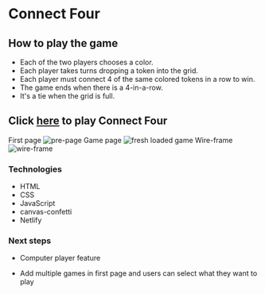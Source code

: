 # Connect Four

## How to play the game

* Each of the two players chooses a color. 
* Each player takes turns dropping a token into the grid.
* Each player must connect 4 of the same colored tokens in a row to win.
* The game ends when there is a 4-in-a-row.
* It's a tie when the grid is full.

## Click [here](https://modest-mestorf-9cc18e.netlify.app/index.html) to play Connect Four

First page
![pre-page](https://i.imgur.com/bjzGapO.png)
Game page
![fresh loaded game](https://i.imgur.com/1FuOlEw.png)
Wire-frame
![wire-frame](https://i.imgur.com/jmUafxF.png)

### Technologies
* HTML
* CSS
* JavaScript
* canvas-confetti
* Netlify


### Next steps

 * Computer player feature

 * Add multiple games in first page and users can select what they want to play